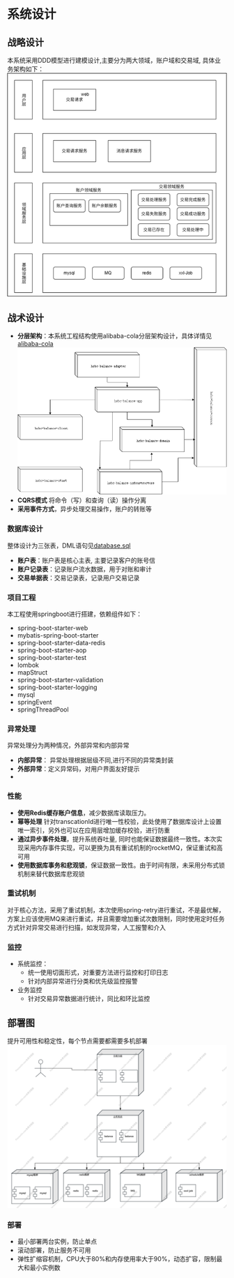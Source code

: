 # 系统设计

## 战略设计
本系统采用DDD模型进行建模设计,主要分为两大领域，账户域和交易域,
具体业务架构如下：![系统架构图.png](images/%E7%B3%BB%E7%BB%9F%E6%9E%B6%E6%9E%84%E5%9B%BE.png)

## 战术设计

 - **分层架构**：本系统工程结构使用alibaba-cola分层架构设计，具体详情见[alibaba-cola](https://github.com/alibaba/COLA)
![分层架构.png](images/%E5%88%86%E5%B1%82%E6%9E%B6%E6%9E%84.png)
 - **CQRS模式** 将命令（写）和查询（读）操作分离
 - **采用事件方式**，异步处理交易操作，账户的转账等
### 数据库设计
整体设计为三张表，DML语句见[database.sql](database.sql)

- **账户表**：账户表是核心主表, 主要记录客户的账号信
- **账户记录表**：记录账户流水数据，用于对账和审计
- **交易单据表**：交易记录表，记录用户交易记录

### 项目工程

本工程使用springboot进行搭建，依赖组件如下：

- spring-boot-starter-web
- mybatis-spring-boot-starter
- spring-boot-starter-data-redis
- spring-boot-starter-aop
- spring-boot-starter-test
- lombok
- mapStruct
- spring-boot-starter-validation
- spring-boot-starter-logging
- mysql
- springEvent
- springThreadPool

### 异常处理
异常处理分为两种情况，外部异常和内部异常
- **内部异常**： 异常处理根据层级不同,进行不同的异常类封装
- **外部异常**：定义异常码，对用户界面友好提示
- 
### 性能
- **使用Redis缓存账户信息**，减少数据库读取压力。
- **幂等处理** 针对transcationId进行唯一性校验，此处使用了数据库设计上设置唯一索引，另外也可以在应用层增加缓存校验，进行防重
- **通过异步事件处理**，提升系统吞吐量, 同时也能保证数据最终一致性。本次实现采用内存事件实现，可以更换为具有重试机制的rocketMQ，保证重试和高可用
- **使用数据库事务和悲观锁**，保证数据一致性。由于时间有限，未采用分布式锁机制来替代数据库悲观锁

### 重试机制
对于核心方法，采用了重试机制，本次使用spring-retry进行重试，不是最优解，方案上应该使用MQ来进行重试，并且需要增加重试次数限制，同时使用定时任务方式针对异常交易进行扫描，如发现异常，人工报警和介入

### 监控
 - 系统监控：
   - 统一使用切面形式，对重要方法进行监控和打印日志
   - 针对内部异常进行分类和优先级监控报警
 - 业务监控
   - 针对交易异常数据进行统计，同比和环比监控

## 部署图
提升可用性和稳定性，每个节点需要都需要多机部署
 ![部署图.png](images/%E9%83%A8%E7%BD%B2%E5%9B%BE.png)

### 部署
 - 最小部署两台实例，防止单点
 - 滚动部署，防止服务不可用
 - 弹性扩缩容机制，CPU大于80%和内存使用率大于90%，动态扩容，限制最大和最小实例数